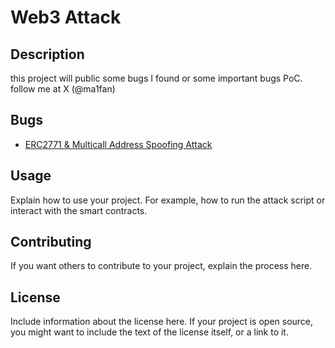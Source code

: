 # Web3 Attack  

## Description

this  project will public some bugs I found or some important bugs PoC. follow me at X (@ma1fan)

## Bugs

 - [ERC2771 & Multicall Address Spoofing Attack](./AddressSpoofingAttack/)


## Usage

Explain how to use your project. For example, how to run the attack script or interact with the smart contracts.

## Contributing

If you want others to contribute to your project, explain the process here.

## License

Include information about the license here. If your project is open source, you might want to include the text of the license itself, or a link to it.
